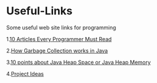 # Useful-Links
Some useful web site links for programming


1.[10 Articles Every Programmer Must Read](https://javarevisited.blogspot.com/2014/05/10-articles-every-programmer-must-read.html#at_pco=smlwn-1.0&at_si=5b5972605a5089b4&at_ab=per-2&at_pos=0&at_tot=1)

2.[How Garbage Collection works in Java](https://javarevisited.blogspot.com/2011/04/garbage-collection-in-java.html)

3.[10 points about Java Heap Space or Java Heap Memory](https://javarevisited.blogspot.com/2011/05/java-heap-space-memory-size-jvm.html)

4.[Project Ideas](https://www.linuxtrainingacademy.com/projects/) 




